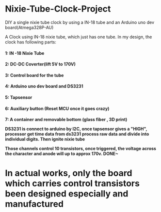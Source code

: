 <h1>Nixie-Tube-Clock-Project</h1>
<p>DIY a single nixie tube clock by using a IN-18 tube and an Arduino uno dev board(Atmega328P-AU)</p>
<p>A Clock using IN-18 nixie tube, which just has one tube. In my design, the clock has following parts:
	<h4>1: IN -18 Nixie Tube
	<h4>2: DC-DC Coverter(lift 5V to 170V)
	<h4>3: Control board for the tube 
	<h4>4: Arduino uno dev board and DS3231
	<h4>5: Tapsensor
	<h4>6: Auxiliary button (Reset MCU once it goes crazy)
	<h4>7: A container and removable bottom (glass fiber , 3D print)</p>		

<p> DS3231 is connect to arduino by I2C, once tapsensor gives a &quot;HIGH&quot;, processor get time data from ds3231 process raw data and divide into individual digits. Then ignite nixie tube</p>

<p>Those channels control 10 transistors, once triggered, the voltage across the character and anode will up to approx 170v. DONE~ </p>
<p>
	<h1>In actual works, only the board which carries control transistors been designed especially and manufactured
</p>
